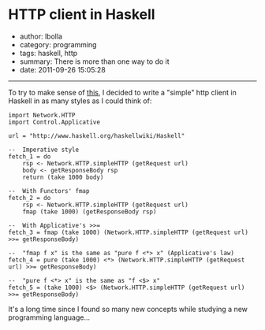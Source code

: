# HTTP client in Haskell

- author: lbolla
- category: programming
- tags: haskell, http
- summary: There is more than one way to do it
- date: 2011-09-26 15:05:28

----------------

To try to make sense of [this][1], I decided to write a "simple" http client in
Haskell in as many styles as I could think of:

    import Network.HTTP
    import Control.Applicative
    
    url = "http://www.haskell.org/haskellwiki/Haskell"
    
    --  Imperative style
    fetch_1 = do
        rsp <- Network.HTTP.simpleHTTP (getRequest url)
        body <- getResponseBody rsp
        return (take 1000 body)
    
    --  With Functors' fmap
    fetch_2 = do
        rsp <- Network.HTTP.simpleHTTP (getRequest url)
        fmap (take 1000) (getResponseBody rsp)
    
    --  With Applicative's >>=
    fetch_3 = fmap (take 1000) (Network.HTTP.simpleHTTP (getRequest url) >>= getResponseBody)
    
    --  "fmap f x" is the same as "pure f <*> x" (Applicative's law)
    fetch_4 = pure (take 1000) <*> (Network.HTTP.simpleHTTP (getRequest url) >>= getResponseBody)
    
    --  "pure f <*> x" is the same as "f <$> x"
    fetch_5 = (take 1000) <$> (Network.HTTP.simpleHTTP (getRequest url) >>= getResponseBody)

It's a long time since I found so many new concepts while studying a new programming language...

   [1]: http://learnyouahaskell.com/functors-applicative-functors-and-monoids
   [2]: http://hackage.haskell.org/packages/archive/HTTP/4000.0.9/doc/html/Network-HTTP-Base.html#t:Response
